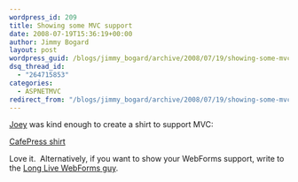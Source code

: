 ```yaml
---
wordpress_id: 209
title: Showing some MVC support
date: 2008-07-19T15:36:19+00:00
author: Jimmy Bogard
layout: post
wordpress_guid: /blogs/jimmy_bogard/archive/2008/07/19/showing-some-mvc-support.aspx
dsq_thread_id:
  - "264715853"
categories:
  - ASPNETMVC
redirect_from: "/blogs/jimmy_bogard/archive/2008/07/19/showing-some-mvc-support.aspx/"
---
```

[Joey](https://lostechies.com/blogs/joeydotnet/default.aspx) was kind enough to create a shirt to support MVC:

[CafePress shirt](http://www.cafepress.com/cp/customize/designer.aspx?clear=true&number=286179670)

Love it.&nbsp; Alternatively, if you want to show your WebForms support, write to the [Long Live WebForms guy](http://www.misfitgeek.com/Will+ASPNET+MVC+Be+The+Main+Web+UI+Platform+For+ASPNET.aspx).